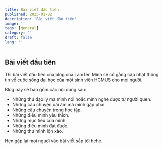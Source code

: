 ```yaml
---
title: Bài viết đầu tiên
published: 2025-01-02
description: 'Bài viết đầu tiên'
image: ''
tags: [general]
category: ''
draft: false 
lang: ''
---
```


## Bài viết đầu tiên
Thì bài viết đầu tiên của blog của LamTer. Mình sẽ cố gắng cập nhật thông tin về cuộc sống đại học của một sinh viên HCMUS cho mọi người.

Blog này sẽ bao gồm các nội dung sau:
- Những thứ đạo lý mà mình nói hoặc mình nghe được từ người quen.
- Những câu chuyện oái ăm mà mình gặp phải.
- Những câu chuyện trong học tập.
- Những điều mình yêu thích.
- Những mục tiêu của mình.
- Những điều mình đạt được.
- Những thứ mình lộn xào.

Hẹn gặp lại mọi người vào bài viết sắp tới hehe.